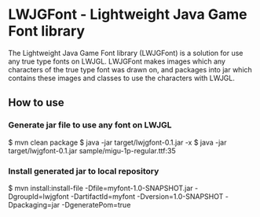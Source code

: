 # LWJGFont - Lightweight Java Game Font library

The Lightweight Java Game Font library (LWJGFont) is a solution for use any true type fonts on LWJGL.
LWJGFont makes images which any characters of the true type font was drawn on,
and packages into jar which contains these images and classes to use the characters with LWJGL.

## How to use

### Generate jar file to use any font on LWJGL

$ mvn clean package
$ java -jar target/lwjgfont-0.1.jar -x
$ java -jar target/lwjgfont-0.1.jar sample/migu-1p-regular.ttf:35

### Install generated jar to local repository

$ mvn install:install-file -Dfile=myfont-1.0-SNAPSHOT.jar -DgroupId=lwjgfont -DartifactId=myfont -Dversion=1.0-SNAPSHOT -Dpackaging=jar -DgeneratePom=true


